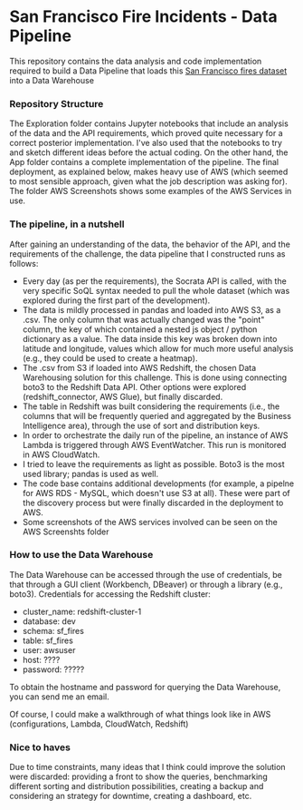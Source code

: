 # San Francisco Fire Incidents - Data Pipeline

This repository contains the data analysis and code implementation required to build a Data Pipeline that loads this [San Francisco fires dataset](https://data.sfgov.org/Public-Safety/Fire-Incidents/wr8u-xric) into a Data Warehouse

### Repository Structure

The Exploration folder contains Jupyter notebooks that include an analysis of the data and the API requirements, which proved quite necessary for a correct posterior implementation. I've also used that the notebooks to try and sketch different ideas before the actual coding. On the other hand, the App folder contains a complete implementation of the pipeline. The final deployment, as explained below, makes heavy use of AWS (which seemed to most sensible approach, given what the job description was asking for). The folder AWS Screenshots shows some examples of the AWS Services in use.

### The pipeline, in a nutshell

After gaining an understanding of the data, the behavior of the API, and the requirements of the challenge, the data pipeline that I constructed runs as follows:
- Every day (as per the requirements), the Socrata API is called, with the very specific SoQL syntax needed to pull the whole dataset (which was explored during the first part of the development).
- The data is mildly processed in pandas and loaded into AWS S3, as a .csv. The only column that was actually changed was the "point" column, the key of which contained a nested js object / python dictionary as a value. The data inside this key was broken down into latitude and longitude, values which allow for much more useful analysis (e.g., they could be used to create a heatmap).
- The .csv from S3 if loaded into AWS Redshift, the chosen Data Warehousing solution for this challenge. This is done using connecting boto3 to the Redshift Data API. Other options were explored (redshift_connector, AWS Glue), but finally discarded. 
- The table in Redshift was built considering the requirements (i.e., the columns that will be frequently queried and aggregated by the Business Intelligence area), through the use of sort and distribution keys.
- In order to orchestrate the daily run of the pipeline, an instance of AWS Lambda is triggered through AWS EventWatcher. This run is monitored in AWS CloudWatch. 
- I tried to leave the requirements as light as possible. Boto3 is the most used library; pandas is used as well.
- The code base contains additional developments (for example, a pipelne for AWS RDS - MySQL, which doesn't use S3 at all). These were part of the discovery process but were finally discarded in the deployment to AWS.
- Some screenshots of the AWS services involved can be seen on the AWS Screenshts folder

### How to use the Data Warehouse

The Data Warehouse can be accessed through the use of credentials, be that through a GUI client (Workbench, DBeaver) or through a library (e.g., boto3).
Credentials for accessing the Redshift cluster: 
- cluster_name: redshift-cluster-1
- database: dev
- schema: sf_fires
- table: sf_fires
- user: awsuser
- host: ????
- password: ????? 

To obtain the hostname and password for querying the Data Warehouse, you can send me an email.

Of course, I could make a walkthrough of what things look like in AWS (configurations, Lambda, CloudWatch, Redshift)

### Nice to haves

Due to time constraints, many ideas that I think could improve the solution were discarded: providing a front to show the queries, benchmarking different sorting and distribution possibilities, creating a backup and considering an strategy for downtime, creating a dashboard, etc.
